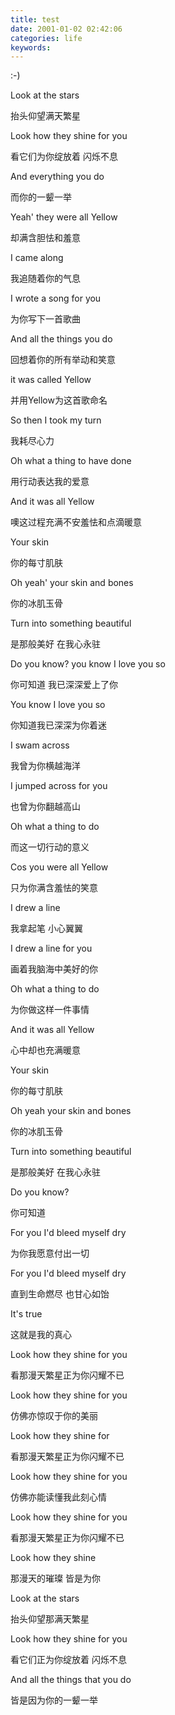 ```yaml
---
title: test
date: 2001-01-02 02:42:06
categories: life
keywords:
---
```


:-)

Look at the stars

抬头仰望满天繁星

Look how they shine for you

看它们为你绽放着 闪烁不息

And everything you do

而你的一颦一举

Yeah' they were all Yellow

却满含胆怯和羞意

I came along

我追随着你的气息

I wrote a song for you

为你写下一首歌曲

And all the things you do

回想着你的所有举动和笑意

it was called Yellow

并用Yellow为这首歌命名

So then I took my turn

我耗尽心力

Oh what a thing to have done

用行动表达我的爱意

And it was all Yellow

噢这过程充满不安羞怯和点滴暖意

Your skin

你的每寸肌肤

Oh yeah' your skin and bones

你的冰肌玉骨

Turn into something beautiful

是那般美好 在我心永驻

Do you know? you know I love you so

你可知道 我已深深爱上了你

You know I love you so

你知道我已深深为你着迷

I swam across

我曾为你横越海洋

I jumped across for you

也曾为你翻越高山

Oh what a thing to do

而这一切行动的意义

Cos you were all Yellow

只为你满含羞怯的笑意

I drew a line

我拿起笔 小心翼翼

I drew a line for you

画着我脑海中美好的你

Oh what a thing to do

为你做这样一件事情

And it was all Yellow

心中却也充满暖意

Your skin

你的每寸肌肤

Oh yeah your skin and bones

你的冰肌玉骨

Turn into something beautiful

是那般美好 在我心永驻

Do you know?

你可知道

For you I'd bleed myself dry

为你我愿意付出一切

For you I'd bleed myself dry

直到生命燃尽 也甘心如饴

It's true

这就是我的真心

Look how they shine for you

看那漫天繁星正为你闪耀不已

Look how they shine for you

仿佛亦惊叹于你的美丽

Look how they shine for

看那漫天繁星正为你闪耀不已

Look how they shine for you

仿佛亦能读懂我此刻心情

Look how they shine for you

看那漫天繁星正为你闪耀不已

Look how they shine

那漫天的璀璨 皆是为你

Look at the stars

抬头仰望那满天繁星

Look how they shine for you

看它们正为你绽放着 闪烁不息

And all the things that you do

皆是因为你的一颦一举
